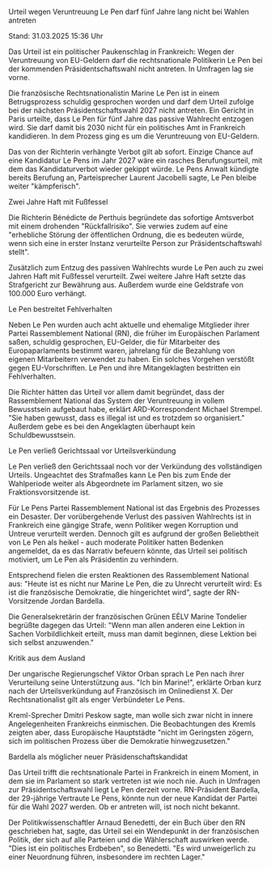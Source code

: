 
Urteil wegen Veruntreuung
Le Pen darf fünf Jahre lang nicht bei Wahlen antreten


Stand: 31.03.2025 15:36 Uhr


Das Urteil ist ein politischer Paukenschlag in Frankreich: Wegen der Veruntreuung von EU-Geldern darf die rechtsnationale Politikerin Le Pen bei der kommenden Präsidentschaftswahl nicht antreten. In Umfragen lag sie vorne.



Die französische Rechtsnationalistin Marine Le Pen ist in einem Betrugsprozess schuldig gesprochen worden und darf dem Urteil zufolge bei der nächsten Präsidentschaftswahl 2027 nicht antreten. Ein Gericht in Paris urteilte, dass Le Pen für fünf Jahre das passive Wahlrecht entzogen wird. Sie darf damit bis 2030 nicht für ein politisches Amt in Frankreich kandidieren. In dem Prozess ging es um die Veruntreuung von EU-Geldern.


Das von der Richterin verhängte Verbot gilt ab sofort. Einzige Chance auf eine Kandidatur Le Pens im Jahr 2027 wäre ein rasches Berufungsurteil, mit dem das Kandidaturverbot wieder gekippt würde. Le Pens Anwalt kündigte bereits Berufung an, Parteisprecher Laurent Jacobelli sagte, Le Pen bleibe weiter "kämpferisch".

Zwei Jahre Haft mit Fußfessel


Die Richterin Bénédicte de Perthuis begründete das sofortige Amtsverbot mit einem drohenden "Rückfallrisiko". Sie verwies zudem auf eine "erhebliche Störung der öffentlichen Ordnung, die es bedeuten würde, wenn sich eine in erster Instanz verurteilte Person zur Präsidentschaftswahl stellt".


Zusätzlich zum Entzug des passiven Wahlrechts wurde Le Pen auch zu zwei Jahren Haft mit Fußfessel verurteilt. Zwei weitere Jahre Haft setzte das Strafgericht zur Bewährung aus. Außerdem wurde eine Geldstrafe von 100.000 Euro verhängt.

Le Pen bestreitet Fehlverhalten


Neben Le Pen wurden auch acht aktuelle und ehemalige Mitglieder ihrer Partei Rassemblement National (RN), die früher im Europäischen Parlament saßen, schuldig gesprochen, EU-Gelder, die für Mitarbeiter des Europaparlaments bestimmt waren, jahrelang für die Bezahlung von eigenen Mitarbeitern verwendet zu haben. Ein solches Vorgehen verstößt gegen EU-Vorschriften. Le Pen und ihre Mitangeklagten bestritten ein Fehlverhalten.


Die Richter hätten das Urteil vor allem damit begründet, dass der Rassemblement National das System der Veruntreuung in vollem Bewusstsein aufgebaut habe, erklärt ARD-Korrespondent Michael Strempel. "Sie haben gewusst, dass es illegal ist und es trotzdem so organisiert." Außerdem gebe es bei den Angeklagten überhaupt kein Schuldbewusstsein.

Le Pen verließ Gerichtssaal vor Urteilsverkündung


Le Pen verließ den Gerichtssaal noch vor der Verkündung des vollständigen Urteils. Ungeachtet des Strafmaßes kann Le Pen bis zum Ende der Wahlperiode weiter als Abgeordnete im Parlament sitzen, wo sie Fraktionsvorsitzende ist.


Für Le Pens Partei Rassemblement National ist das Ergebnis des Prozesses ein Desaster. Der vorübergehende Verlust des passiven Wahlrechts ist in Frankreich eine gängige Strafe, wenn Politiker wegen Korruption und Untreue verurteilt werden. Dennoch gilt es aufgrund der großen Beliebtheit von Le Pen als heikel - auch moderate Politiker hatten Bedenken angemeldet, da es das Narrativ befeuern könnte, das Urteil sei politisch motiviert, um Le Pen als Präsidentin zu verhindern.


Entsprechend fielen die ersten Reaktionen des Rassemblement National aus: "Heute ist es nicht nur Marine Le Pen, die zu Unrecht verurteilt wird: Es ist die französische Demokratie, die hingerichtet wird", sagte der RN-Vorsitzende Jordan Bardella.


Die Generalsekretärin der französischen Grünen EÉLV Marine Tondelier begrüßte dagegen das Urteil: "Wenn man allen anderen eine Lektion in Sachen Vorbildlichkeit erteilt, muss man damit beginnen, diese Lektion bei sich selbst anzuwenden."

Kritik aus dem Ausland


Der ungarische Regierungschef Viktor Orban sprach Le Pen nach ihrer Verurteilung seine Unterstützung aus. "Ich bin Marine!", erklärte Orban kurz nach der Urteilsverkündung auf Französisch im Onlinedienst X. Der Rechtsnationalist gilt als enger Verbündeter Le Pens.


Kreml-Sprecher Dmitri Peskow sagte, man wolle sich zwar nicht in innere Angelegenheiten Frankreichs einmischen. Die Beobachtungen des Kremls zeigten aber, dass Europäische Hauptstädte "nicht im Geringsten zögern, sich im politischen Prozess über die Demokratie hinwegzusetzen."

Bardella als möglicher neuer Präsidenschaftskandidat


Das Urteil trifft die rechtsnationale Partei in Frankreich in einem Moment, in dem sie im Parlament so stark vertreten ist wie noch nie. Auch in Umfragen zur Präsidentschaftswahl liegt Le Pen derzeit vorne. RN-Präsident Bardella, der 29-jährige Vertraute Le Pens, könnte nun der neue Kandidat der Partei für die Wahl 2027 werden. Ob er antreten will, ist noch nicht bekannt.


Der Politikwissenschaftler Arnaud Benedetti, der ein Buch über den RN geschrieben hat, sagte, das Urteil sei ein Wendepunkt in der französischen Politik, der sich auf alle Parteien und die Wählerschaft auswirken werde. "Dies ist ein politisches Erdbeben", so Benedetti. "Es wird unweigerlich zu einer Neuordnung führen, insbesondere im rechten Lager."

